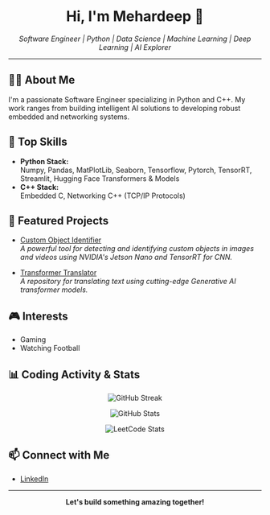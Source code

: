 <h1 align="center">Hi, I'm Mehardeep 👋</h1>
<p align="center">
  <em>Software Engineer | Python | Data Science | Machine Learning | Deep Learning | AI Explorer</em>
</p>

---

## 🧑‍💻 About Me

I'm a passionate Software Engineer specializing in Python and C++. My work ranges from building intelligent AI solutions to developing robust embedded and networking systems.

## 🚀 Top Skills

- **Python Stack:**  
  Numpy, Pandas, MatPlotLib, Seaborn, Tensorflow, Pytorch, TensorRT, Streamlit, Hugging Face Transformers & Models
- **C++ Stack:**  
  Embedded C, Networking C++ (TCP/IP Protocols)

## 🌟 Featured Projects

- [Custom Object Identifier](https://github.com/Mehardeep79/custom-object-identifier)  
  *A powerful tool for detecting and identifying custom objects in images and videos using NVIDIA's Jetson Nano and TensorRT for CNN.*

- [Transformer Translator](https://github.com/Mehardeep79/transformer-translator)  
  *A repository for translating text using cutting-edge Generative AI transformer models.*

## 🎮 Interests

- Gaming
- Watching Football

## 📊 Coding Activity & Stats

<p align="center">
  <!-- GitHub Streak Stats -->
  <img src="https://github-readme-streak-stats.herokuapp.com/?user=Mehardeep79" alt="GitHub Streak" />
</p>
<p align="center">
  <!-- GitHub Stats -->
  <img src="https://github-readme-stats.vercel.app/api?username=Mehardeep79&show_icons=true&theme=default" alt="GitHub Stats" />
</p>
<p align="center">
  <!-- LeetCode Stats -->
  <img src="https://leetcard.jacoblin.cool/Mehardeep7?theme=light&ext=activity" alt="LeetCode Stats" />
</p>

## 📫 Connect with Me

- [LinkedIn](https://www.linkedin.com/in/mehardeep-singh-sandhu/)

---

<p align="center">
  <b>Let's build something amazing together!</b>
</p>
